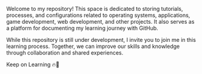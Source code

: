 Welcome to my repository! 
This space is dedicated to storing tutorials, processes, and configurations related to operating systems, applications, game development, web development, and other projects. It also serves as a platform for documenting my learning journey with GitHub.

While this repository is still under development, I invite you to join me in this learning process. Together, we can improve our skills and knowledge through collaboration and shared experiences.

Keep on Learning 🔥🙂
